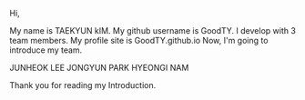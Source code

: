 Hi,

My name is TAEKYUN kIM.
My github username is GoodTY.
I develop with 3 team members.
My profile site is GoodTY.github.io
Now, I'm going to introduce my team.

JUNHEOK LEE 
JONGYUN PARK
HYEONGI NAM

Thank you for reading my Introduction.
